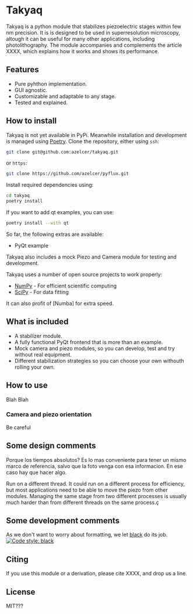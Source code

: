 # Takyaq

Takyaq is a python module that stabilizes piezoelectric stages within few nm precision. It is is designed to be used in superresolution microscopy, altough it can be useful for many other applications, including photolithography.
The module accompanies and complements the article XXXX, which explains how it works and shows its performance.


## Features

 - Pure pyhthon implementation.
 - GUI agnostic.
 - Customizable and adaptable to any stage.
 - Tested and explained.
 
## How to install
Takyaq is not yet available in PyPi. Meanwhile installation and development is managed using [Poetry].
Clone the repository, either using `ssh`:
```sh
git clone git@github.com:azelcer/takyaq.git
```
or `https`:
```sh
git clone https://github.com/azelcer/pyflux.git
```

Install required dependencies using:
```sh
cd takyaq
poetry install
```

If you want to add qt examples, you can use:
```sh
poetry install --with qt
```

So far, the following extras are available:
 - PyQt example

Takyaq also includes a mock Piezo and Camera module for testing and development.
 
 
Takyaq uses a number of open source projects to work properly:

- [NumPy] - For efficient scientific computing
- [SciPy] - For data fitting

It can also profit of [Numba] for extra speed.

## What is included
 - A stabilizer module.
 - A fully functional PyQt frontend that is more than an example.
 - Mock camera and piezo modules, so you can develop, test and try without real equipment.
 - Different stabilization strategies so you can choose your own withouth rolling your own.
 
## How to use
Blah Blah

### Camera and piezo orientation

Be careful


## Some design comments

Porque los tiempos absolutos? Es lo mas conveniente para tener un mismo marco de referencia, salvo que la foto venga con esa informacion. En ese caso hay que hacer algo.

Run on a different thread. It could run on a different process for efficiency, but most applications need to be able to move the piezo from other modules. Managing the same stage from two different processes is usually much harder than from different threads on the same process.ç

## Some development comments
As we don't want to worry about formatting, we let [black] do its job.
[![Code style: black](https://img.shields.io/badge/code%20style-black-000000.svg)](https://github.com/psf/black)

## Citing

If you use this module or a derivation, please cite XXXX, and drop us a line.

## License

MIT???


   [SciPy]: <https://scipy.org/>
   [Poetry]: <http://angularjs.org>
   [NumPy]: <https://numpy.org/>
   [black]: <https://black.readthedocs.io/en/stable/>
